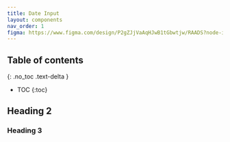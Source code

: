```yaml
---
title: Date Input
layout: components
nav_order: 1
figma: https://www.figma.com/design/P2gZJjVaAqHJwB1tGbwtjw/RAADS?node-id=5178-8295&t=DaQuC2pMFYEZZcOO-1
---
```


## Table of contents
{: .no_toc .text-delta }
- TOC
{:toc}

## Heading 2

### Heading 3
